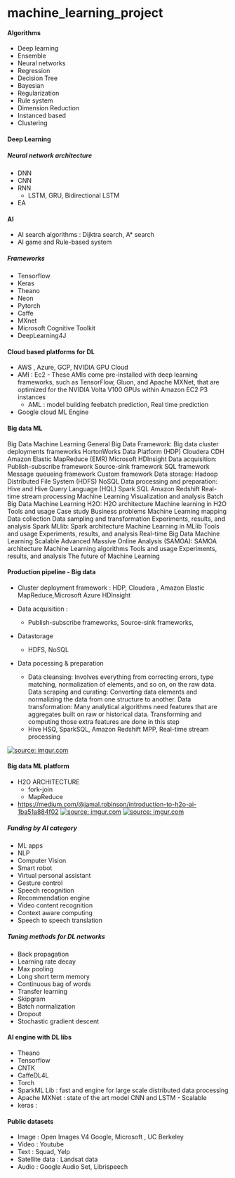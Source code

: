 # machine_learning_project

#### Algorithms
+ Deep learning
+ Ensemble
+ Neural networks
+ Regression
+ Decision Tree
+ Bayesian
+ Regularization
+ Rule system
+ Dimension Reduction 
+ Instanced based
+ Clustering

#### Deep Learning
##### Neural network architecture 
+ DNN 
+ CNN 
+ RNN 
    + LSTM, GRU, Bidirectional LSTM
+ EA



#### AI 
+ AI search algorithms : Dijktra search, A* search
+ AI game and Rule-based system 

##### Frameworks 
+ Tensorflow 
+ Keras 
+ Theano 
+ Neon 
+ Pytorch 
+ Caffe 
+ MXnet
+ Microsoft Cognitive Toolkit 
+ DeepLearning4J
#### Cloud based platforms for DL 
+ AWS , Azure, GCP, NVIDIA GPU Cloud 
+ AMI : Ec2 - These AMIs come pre-installed with deep learning frameworks, such as TensorFlow, Gluon, and Apache MXNet, that are optimized for the NVIDIA Volta V100 GPUs within Amazon EC2 P3 instances
    + AML : model building feebatch prediction, Real time prediction 
+ Google cloud ML Engine

#### Big data ML 
Big Data Machine Learning
General Big Data Framework:
Big data cluster deployments frameworks
HortonWorks Data Platform (HDP)
Cloudera CDH
Amazon Elastic MapReduce (EMR)
Microsoft HDInsight
Data acquisition:
Publish-subscribe framework
Source-sink framework
SQL framework
Message queueing framework
Custom framework
Data storage:
Hadoop Distributed File System (HDFS)
NoSQL
Data processing and preparation:
Hive and Hive Query Language (HQL)
Spark SQL
Amazon Redshift
Real-time stream processing
Machine Learning
Visualization and analysis
Batch Big Data Machine Learning
H2O:
H2O architecture
Machine learning in H2O
Tools and usage
Case study
Business problems
Machine Learning mapping
Data collection
Data sampling and transformation
Experiments, results, and analysis
Spark MLlib:
Spark architecture
Machine Learning in MLlib
Tools and usage
Experiments, results, and analysis
Real-time Big Data Machine Learning
Scalable Advanced Massive Online Analysis (SAMOA):
SAMOA architecture
Machine Learning algorithms
Tools and usage
Experiments, results, and analysis
The future of Machine Learning

#### Production pipeline - Big data 
+ Cluster deployment framework : HDP, Cloudera , Amazon Elastic MapReduce,Microsoft Azure HDInsight

+ Data acquisition : 
    + Publish-subscribe frameworks, Source-sink frameworks, 
+ Datastorage 
    + HDFS, NoSQL 
+ Data pocessing & preparation 
    + Data cleansing: Involves everything from correcting errors, type matching, normalization of elements, and so on, on the raw data.
Data scraping and curating: Converting data elements and normalizing the data from one structure to another.
Data transformation: Many analytical algorithms need features that are aggregates built on raw or historical data. Transforming and computing those extra features are done in this step
    + Hive HSQ, SparkSQL, Amazon Redshift MPP, Real-time stream processing

<a href="https://imgur.com/jTvB1Mx"><img src="https://i.imgur.com/jTvB1Mx.png" title="source: imgur.com" /></a>



#### Big data ML platform 
+ H2O ARCHITECTURE
    + fork-join 
    + MapReduce  
+ https://medium.com/@jamal.robinson/introduction-to-h2o-ai-1ba51a884f02
<a href="https://imgur.com/mgLitk5"><img src="https://i.imgur.com/mgLitk5.png" title="source: imgur.com" /></a>
<a href="https://imgur.com/YHPhPbr"><img src="https://i.imgur.com/YHPhPbr.png" title="source: imgur.com" /></a>


##### Funding by AI category 
+ ML apps
+ NLP 
+ Computer Vision 
+ Smart robot
+ Virtual personal assistant 
+ Gesture control 
+ Speech recognition 
+ Recommendation engine 
+ Video content recognition 
+ Context aware computing 
+ Speech to speech translation 


##### Tuning methods for DL networks 
+ Back propagation 
+ Learning rate decay 
+ Max pooling 
+ Long short term memory 
+ Continuous bag of words
+ Transfer learning 
+ Skipgram 
+ Batch normalization 
+ Dropout 
+ Stochastic gradient descent 



#### AI engine with DL libs 
+ Theano 
+ Tensorflow 
+ CNTK 
+ CaffeDL4L
+ Torch 
+ SparkML Lib : fast and engine for large scale distributed data processing 
+ Apache MXNet : state of the art model  CNN and LSTM - Scalable 
+ keras : 



#### Public datasets
+ Image : Open Images V4 Google, Microsoft , UC Berkeley
+ Video : Youtube
+ Text : Squad, Yelp
+ Satellite data : Landsat data 
+ Audio : Google Audio Set, Librispeech 


